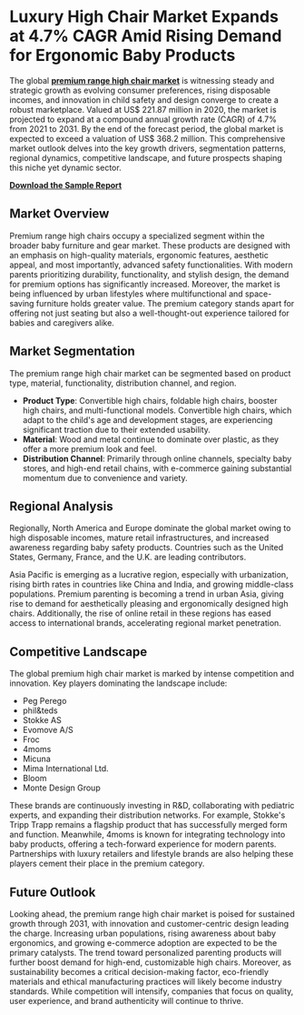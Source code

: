 # Luxury High Chair Market Expands at 4.7% CAGR Amid Rising Demand for Ergonomic Baby Products

The global **[premium range high chair market](https://www.transparencymarketresearch.com/premium-range-high-chair-market.html)** is witnessing steady and strategic growth as evolving consumer preferences, rising disposable incomes, and innovation in child safety and design converge to create a robust marketplace. Valued at US\$ 221.87 million in 2020, the market is projected to expand at a compound annual growth rate (CAGR) of 4.7% from 2021 to 2031. By the end of the forecast period, the global market is expected to exceed a valuation of US\$ 368.2 million. This comprehensive market outlook delves into the key growth drivers, segmentation patterns, regional dynamics, competitive landscape, and future prospects shaping this niche yet dynamic sector.

**[Download the Sample Report](https://www.transparencymarketresearch.com/sample/sample.php?flag=S&rep_id=84578)**

## Market Overview

Premium range high chairs occupy a specialized segment within the broader baby furniture and gear market. These products are designed with an emphasis on high-quality materials, ergonomic features, aesthetic appeal, and most importantly, advanced safety functionalities. With modern parents prioritizing durability, functionality, and stylish design, the demand for premium options has significantly increased. Moreover, the market is being influenced by urban lifestyles where multifunctional and space-saving furniture holds greater value. The premium category stands apart for offering not just seating but also a well-thought-out experience tailored for babies and caregivers alike.

## Market Segmentation

The premium range high chair market can be segmented based on product type, material, functionality, distribution channel, and region. 

- **Product Type**: Convertible high chairs, foldable high chairs, booster high chairs, and multi-functional models. Convertible high chairs, which adapt to the child's age and development stages, are experiencing significant traction due to their extended usability.  
- **Material**: Wood and metal continue to dominate over plastic, as they offer a more premium look and feel.  
- **Distribution Channel**: Primarily through online channels, specialty baby stores, and high-end retail chains, with e-commerce gaining substantial momentum due to convenience and variety.  

## Regional Analysis

Regionally, North America and Europe dominate the global market owing to high disposable incomes, mature retail infrastructures, and increased awareness regarding baby safety products. Countries such as the United States, Germany, France, and the U.K. are leading contributors. 

Asia Pacific is emerging as a lucrative region, especially with urbanization, rising birth rates in countries like China and India, and growing middle-class populations. Premium parenting is becoming a trend in urban Asia, giving rise to demand for aesthetically pleasing and ergonomically designed high chairs. Additionally, the rise of online retail in these regions has eased access to international brands, accelerating regional market penetration.

## Competitive Landscape

The global premium high chair market is marked by intense competition and innovation. Key players dominating the landscape include:

- Peg Perego  
- phil&teds  
- Stokke AS  
- Evomove A/S  
- Froc  
- 4moms  
- Micuna  
- Mima International Ltd.  
- Bloom  
- Monte Design Group  

These brands are continuously investing in R&D, collaborating with pediatric experts, and expanding their distribution networks. For example, Stokke's Tripp Trapp remains a flagship product that has successfully merged form and function. Meanwhile, 4moms is known for integrating technology into baby products, offering a tech-forward experience for modern parents. Partnerships with luxury retailers and lifestyle brands are also helping these players cement their place in the premium category.

## Future Outlook

Looking ahead, the premium range high chair market is poised for sustained growth through 2031, with innovation and customer-centric design leading the charge. Increasing urban populations, rising awareness about baby ergonomics, and growing e-commerce adoption are expected to be the primary catalysts. The trend toward personalized parenting products will further boost demand for high-end, customizable high chairs. Moreover, as sustainability becomes a critical decision-making factor, eco-friendly materials and ethical manufacturing practices will likely become industry standards. While competition will intensify, companies that focus on quality, user experience, and brand authenticity will continue to thrive.
